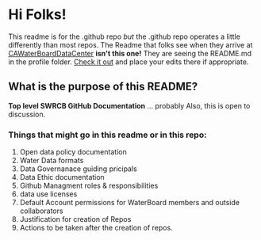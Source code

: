 # Hi Folks!

This readme is for the .github repo *but* the .github repo operates a little differently than most repos. The Readme that folks see when they arrive at [CAWaterBoardDataCenter](https://github.com/CAWaterBoardDataCenter/) **isn't this one!** They are seeing the README.md in the profile folder. [Check it out](https://github.com/CAWaterBoardDataCenter/.github/blob/main/profile/README.md) and place your edits there if appropriate.

## What is the purpose of this README?
**Top level SWRCB GitHub Documentation** ... probably
Also, this is open to discussion. 

### Things that might go in this readme or in this repo:
1. Open data policy documentation
2. Water Data formats
3. Data Governanace guiding pricipals
4. Data Ethic documentation
5. Github Managment roles & responsibilities
6. data use licenses
7. Default Account permissions for WaterBoard members and outside collaborators
8. Justification for creation of Repos
9. Actions to be taken after the creation of repos.
